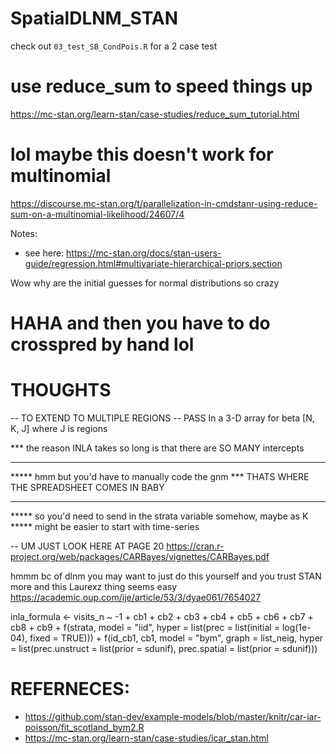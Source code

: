 # SpatialDLNM_STAN

check out `03_test_SB_CondPois.R` for a 2 case test

# use reduce_sum to speed things up
https://mc-stan.org/learn-stan/case-studies/reduce_sum_tutorial.html

# lol maybe this doesn't work for multinomial
https://discourse.mc-stan.org/t/parallelization-in-cmdstanr-using-reduce-sum-on-a-multinomial-likelihood/24607/4




Notes:
- see here: https://mc-stan.org/docs/stan-users-guide/regression.html#multivariate-hierarchical-priors.section

Wow why are the initial guesses for normal distributions so crazy



# HAHA and then you have to do crosspred by hand lol


# THOUGHTS
-- TO EXTEND TO MULTIPLE REGIONS
-- PASS In a 3-D array for beta [N, K, J] where J is regions

*** the reason INLA takes so long is that there are SO MANY intercepts

****
***** hmm but you'd have to manually code the gnm
*** THATS WHERE THE SPREADSHEET COMES IN BABY

****
***** so you'd need to send in the strata variable somehow, maybe as K
***** might be easier to start with time-series




-- UM JUST LOOK HERE AT PAGE 20
https://cran.r-project.org/web/packages/CARBayes/vignettes/CARBayes.pdf


hmmm bc of dlnm you may want to just do this yourself
and you trust STAN more
and this Laurexz thing seems easy
https://academic.oup.com/ije/article/53/3/dyae061/7654027

inla_formula <- visits_n ~ -1 +
  cb1 + cb2 + cb3 + cb4 + cb5 + cb6 +
  cb7 + cb8 + cb9 +
  f(strata, model = "iid", hyper = list(prec = list(initial = log(1e-04), fixed = TRUE))) +
  f(id_cb1, cb1, model = "bym", graph = list_neig,
    hyper = list(prec.unstruct = list(prior = sdunif),
                 prec.spatial = list(prior = sdunif)))


# REFERNECES:
* https://github.com/stan-dev/example-models/blob/master/knitr/car-iar-poisson/fit_scotland_bym2.R
* https://mc-stan.org/learn-stan/case-studies/icar_stan.html




